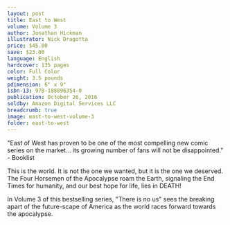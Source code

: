 ```yaml
---
layout: post
title: East to West
volume: Volume 3
author: Jonathan Hickman
illustrator: Nick Dragotta
price: $45.00
save: $23.00
language: English
hardcover: 135 pages
color: Full Color
weight: 3.5 pounds
pdimension: 6" x 9"
isbn-13: 978-188896354-0
publication: October 26, 2016
soldby: Amazon Digital Services LLC
breadcrumb: true
image: east-to-west-volume-3
folder: east-to-west
---
```


"East of West has proven to be one of the most compelling new comic series on the market... its growing number of fans will not be disappointed." - Booklist

This is the world. It is not the one we wanted, but it is the one we deserved. The Four Horsemen of the Apocalypse roam the Earth, signaling the End Times for humanity, and our best hope for life, lies in DEATH!

In Volume 3 of this bestselling series, "There is no us" sees the breaking apart of the future-scape of America as the world races forward towards the apocalypse.
